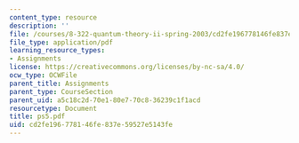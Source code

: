 ```yaml
---
content_type: resource
description: ''
file: /courses/8-322-quantum-theory-ii-spring-2003/cd2fe196778146fe837e59527e5143fe_ps5.pdf
file_type: application/pdf
learning_resource_types:
- Assignments
license: https://creativecommons.org/licenses/by-nc-sa/4.0/
ocw_type: OCWFile
parent_title: Assignments
parent_type: CourseSection
parent_uid: a5c18c2d-70e1-80e7-70c8-36239c1f1acd
resourcetype: Document
title: ps5.pdf
uid: cd2fe196-7781-46fe-837e-59527e5143fe
---
```

